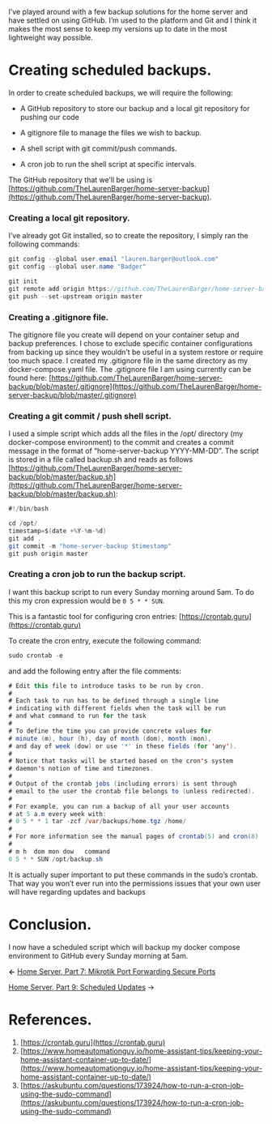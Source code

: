 I’ve played around with a few backup solutions for the home server and have settled on using GitHub. I’m used to the platform and Git and I think it makes the most sense to keep my versions up to date in the most lightweight way possible.

<!-- Table of Contents -->

Creating scheduled backups.
===========================

In order to create scheduled backups, we will require the following:

*   A GitHub repository to store our backup and a local git repository for pushing our code
    
*   A gitignore file to manage the files we wish to backup.
    
*   A shell script with git commit/push commands.
    
*   A cron job to run the shell script at specific intervals.
    

The GitHub repository that we’ll be using is [https://github.com/TheLaurenBarger/home-server-backup](https://github.com/TheLaurenBarger/home-server-backup).

### Creating a local git repository.

I’ve already got Git installed, so to create the repository, I simply ran the following commands:

```java
git config --global user.email "lauren.barger@outlook.com"
git config --global user.name "Badger"

git init
git remote add origin https://github.com/TheLaurenBarger/home-server-backup.git
git push --set-upstream origin master
```

### Creating a .gitignore file.

The gitignore file you create will depend on your container setup and backup preferences. I chose to exclude specific container configurations from backing up since they wouldn’t be useful in a system restore or require too much space. I created my .gitignore file in the same directory as my docker-compose.yaml file. The .gitignore file I am using currently can be found here: [https://github.com/TheLaurenBarger/home-server-backup/blob/master/.gitignore](https://github.com/TheLaurenBarger/home-server-backup/blob/master/.gitignore)

### Creating a git commit / push shell script.

I used a simple script which adds all the files in the /opt/ directory (my docker-compose environment) to the commit and creates a commit message in the format of “home-server-backup YYYY-MM-DD”. The script is stored in a file called backup.sh and reads as follows [https://github.com/TheLaurenBarger/home-server-backup/blob/master/backup.sh](https://github.com/TheLaurenBarger/home-server-backup/blob/master/backup.sh):

```java
#!/bin/bash

cd /opt/
timestamp=$(date +%Y-%m-%d)
git add .
git commit -m "home-server-backup $timestamp"
git push origin master
```

### Creating a cron job to run the backup script.

I want this backup script to run every Sunday morning around 5am. To do this my cron expression would be `0 5 * * SUN`.

This is a fantastic tool for configuring cron entries: [https://crontab.guru](https://crontab.guru)

To create the cron entry, execute the following command:

```java
sudo crontab -e
```

and add the following entry after the file comments:

```java
# Edit this file to introduce tasks to be run by cron.
# 
# Each task to run has to be defined through a single line
# indicating with different fields when the task will be run
# and what command to run for the task
# 
# To define the time you can provide concrete values for
# minute (m), hour (h), day of month (dom), month (mon),
# and day of week (dow) or use '*' in these fields (for 'any').
# 
# Notice that tasks will be started based on the cron's system
# daemon's notion of time and timezones.
# 
# Output of the crontab jobs (including errors) is sent through
# email to the user the crontab file belongs to (unless redirected).
# 
# For example, you can run a backup of all your user accounts
# at 5 a.m every week with:
# 0 5 * * 1 tar -zcf /var/backups/home.tgz /home/
# 
# For more information see the manual pages of crontab(5) and cron(8)
# 
# m h  dom mon dow   command
0 5 * * SUN /opt/backup.sh
```

It is actually super important to put these commands in the sudo’s crontab. That way you won’t ever run into the permissions issues that your own user will have regarding updates and backups

Conclusion.
===========

I now have a scheduled script which will backup my docker compose environment to GitHub every Sunday morning at 5am.

**←** [Home Server, Part 7: Mikrotik Port Forwarding Secure Ports](4292609.html)

[Home Server, Part 9: Scheduled Updates](17924097.html) →

References.
===========

1. [https://crontab.guru](https://crontab.guru)
2. [https://www.homeautomationguy.io/home-assistant-tips/keeping-your-home-assistant-container-up-to-date/](https://www.homeautomationguy.io/home-assistant-tips/keeping-your-home-assistant-container-up-to-date/)
3. [https://askubuntu.com/questions/173924/how-to-run-a-cron-job-using-the-sudo-command](https://askubuntu.com/questions/173924/how-to-run-a-cron-job-using-the-sudo-command)